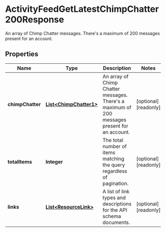 

# ActivityFeedGetLatestChimpChatter200Response

An array of Chimp Chatter messages. There's a maximum of 200 messages present for an account.

## Properties

| Name | Type | Description | Notes |
|------------ | ------------- | ------------- | -------------|
|**chimpChatter** | [**List&lt;ChimpChatter1&gt;**](ChimpChatter1.md) | An array of Chimp Chatter messages. There&#39;s a maximum of 200 messages present for an account. |  [optional] [readonly] |
|**totalItems** | **Integer** | The total number of items matching the query regardless of pagination. |  [optional] [readonly] |
|**links** | [**List&lt;ResourceLink&gt;**](ResourceLink.md) | A list of link types and descriptions for the API schema documents. |  [optional] [readonly] |



